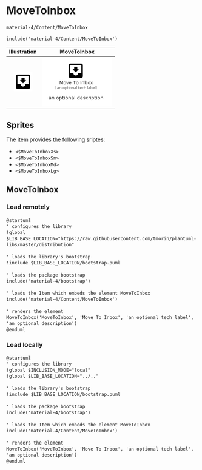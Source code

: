 # MoveToInbox


```text
material-4/Content/MoveToInbox
```

```text
include('material-4/Content/MoveToInbox')
```



| Illustration | MoveToInbox |
| :---: | :---: |
| ![illustration for Illustration](../../material-4/Content/MoveToInbox.png) | ![illustration for MoveToInbox](../../material-4/Content/MoveToInbox.Local.png) |



## Sprites
The item provides the following sriptes:

- `<$MoveToInboxXs>`
- `<$MoveToInboxSm>`
- `<$MoveToInboxMd>`
- `<$MoveToInboxLg>`





## MoveToInbox

### Load remotely
```plantuml
@startuml
' configures the library
!global $LIB_BASE_LOCATION="https://raw.githubusercontent.com/tmorin/plantuml-libs/master/distribution"

' loads the library's bootstrap
!include $LIB_BASE_LOCATION/bootstrap.puml

' loads the package bootstrap
include('material-4/bootstrap')

' loads the Item which embeds the element MoveToInbox
include('material-4/Content/MoveToInbox')

' renders the element
MoveToInbox('MoveToInbox', 'Move To Inbox', 'an optional tech label', 'an optional description')
@enduml
```

### Load locally
```plantuml
@startuml
' configures the library
!global $INCLUSION_MODE="local"
!global $LIB_BASE_LOCATION="../.."

' loads the library's bootstrap
!include $LIB_BASE_LOCATION/bootstrap.puml

' loads the package bootstrap
include('material-4/bootstrap')

' loads the Item which embeds the element MoveToInbox
include('material-4/Content/MoveToInbox')

' renders the element
MoveToInbox('MoveToInbox', 'Move To Inbox', 'an optional tech label', 'an optional description')
@enduml
```

